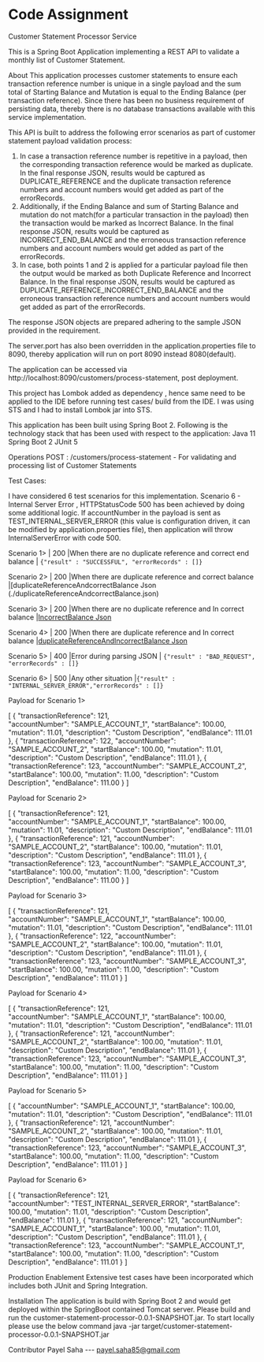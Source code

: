 # Code Assignment

Customer Statement Processor Service

This is a Spring Boot Application implementing a REST API to validate a monthly list of Customer Statement.

About
This application processes customer statements to ensure each transaction reference number is unique in a single payload and the sum total of Starting Balance and Mutation is equal to the Ending Balance (per transaction reference). Since there has been no business requirement of persisting data, thereby there is no database transactions available with this service implementation.

This API is built to address the following error scenarios as part of customer statement payload validation process: 
1. In case a transaction reference number is repetitive in a payload, then the corresponding transaction reference would be marked as duplicate. In the final response JSON, results would be captured as DUPLICATE_REFERENCE and the duplicate transaction reference numbers and account numbers would get added as part of the errorRecords. 
2. Additionally, if the Ending Balance and sum of Starting Balance and mutation do not match(for a particular transaction in the payload) then the transaction would be marked as Incorrect Balance. In the final response JSON, results would be captured as INCORRECT_END_BALANCE and the erroneous transaction reference numbers and account numbers would get added as part of the errorRecords. 
3. In case, both points 1 and 2 is applied for a particular payload file then the output would be marked as both Duplicate Reference and Incorrect Balance. In the final response JSON, results would be captured as DUPLICATE_REFERENCE_INCORRECT_END_BALANCE and the erroneous transaction reference numbers and account numbers would get added as part of the errorRecords. 

The response JSON objects are prepared adhering to the sample JSON provided in the requirement. 

The server.port has also been overridden in the application.properties file to 8090, thereby application will run on port 8090 instead 8080(default). 

The application can be accessed via http://localhost:8090/customers/process-statement, post deployment.

This project has Lombok added as dependency , hence same need to be applied to the IDE before running test cases/ build from the IDE. I was using STS and I had to install Lombok jar into STS. 

This application has been built using Spring Boot 2. 
Following is the technology stack that has been used with respect to the application:
Java 11
Spring Boot 2
JUnit 5

Operations
POST : /customers/process-statement - For validating and processing list of Customer Statements

Test Cases: 

I have considered 6 test scenarios for this implementation. Scenario 6 - Internal Server Error , HTTPStatusCode 500 has been achieved by doing some additional logic. If accountNumber in the payload is sent as TEST_INTERNAL_SERVER_ERROR (this value is configuration driven, it can be modified by application.properties file), then application will throw InternalServerError with code 500. 

Scenario 1> | 200 |When there are no duplicate reference and correct end balance      | `{"result" : "SUCCESSFUL", "errorRecords" : []}`

Scenario 2> | 200 |When there are duplicate reference and correct balance             |[duplicateReferenceAndcorrectBalance Json (./duplicateReferenceAndcorrectBalance.json)

Scenario 3>	| 200 |When there are no duplicate reference and In correct balance       |[IncorrectBalance Json](./IncorrectBalance.json)

Scenario 4>	| 200 |When there are duplicate reference and In correct balance          |[duplicateReferenceAndIncorrectBalance Json](./duplicateReferenceAndIncorrectBalance.json)

Scenario 5>	| 400 |Error during parsing JSON                                          | `{"result" : "BAD_REQUEST", "errorRecords" : []}`

Scenario 6>	| 500 |Any other situation                                                |`{"result" : "INTERNAL_SERVER_ERROR","errorRecords" : []}`

Payload for Scenario 1> 

[
	{
  "transactionReference": 121,	
	"accountNumber": "SAMPLE_ACCOUNT_1",
	"startBalance": 100.00,
	"mutation": 11.01,
	"description": "Custom Description",
	"endBalance": 111.01
	},
	{
	"transactionReference": 122,
	"accountNumber": "SAMPLE_ACCOUNT_2",
	"startBalance": 100.00,
	"mutation": 11.01,
	"description": "Custom Description",
	"endBalance": 111.01
	},
	{
	"transactionReference": 123,
	"accountNumber": "SAMPLE_ACCOUNT_2",
	"startBalance": 100.00,
	"mutation": 11.00,
	"description": "Custom Description",
	"endBalance": 111.00
	}
]


Payload for Scenario 2> 

[
	{
  "transactionReference": 121,	
	"accountNumber": "SAMPLE_ACCOUNT_1",
	"startBalance": 100.00,
	"mutation": 11.01,
	"description": "Custom Description",
	"endBalance": 111.01
	},
	{
	"transactionReference": 121,
	"accountNumber": "SAMPLE_ACCOUNT_2",
	"startBalance": 100.00,
	"mutation": 11.01,
	"description": "Custom Description",
	"endBalance": 111.01
	},
	{
	"transactionReference": 123,
	"accountNumber": "SAMPLE_ACCOUNT_3",
	"startBalance": 100.00,
	"mutation": 11.00,
	"description": "Custom Description",
	"endBalance": 111.00
	}
]

Payload for Scenario 3>

[
	{
  "transactionReference": 121,	
	"accountNumber": "SAMPLE_ACCOUNT_1",
	"startBalance": 100.00,
	"mutation": 11.01,
	"description": "Custom Description",
	"endBalance": 111.01
	},
	{
	"transactionReference": 122,
	"accountNumber": "SAMPLE_ACCOUNT_2",
	"startBalance": 100.00,
	"mutation": 11.01,
	"description": "Custom Description",
	"endBalance": 111.01
	},
	{
	"transactionReference": 123,
	"accountNumber": "SAMPLE_ACCOUNT_3",
	"startBalance": 100.00,
	"mutation": 11.00,
	"description": "Custom Description",
	"endBalance": 111.01
	}
]

Payload for Scenario 4>

[
	{
  "transactionReference": 121,	
	"accountNumber": "SAMPLE_ACCOUNT_1",
	"startBalance": 100.00,
	"mutation": 11.01,
	"description": "Custom Description",
	"endBalance": 111.01
	},
	{
	"transactionReference": 121,
	"accountNumber": "SAMPLE_ACCOUNT_2",
	"startBalance": 100.00,
	"mutation": 11.01,
	"description": "Custom Description",
	"endBalance": 111.01
	},
	{
	"transactionReference": 123,
	"accountNumber": "SAMPLE_ACCOUNT_3",
	"startBalance": 100.00,
	"mutation": 11.00,
	"description": "Custom Description",
	"endBalance": 111.01
	}
]

Payload for Scenario 5>

[
	{
	"accountNumber": "SAMPLE_ACCOUNT_1",
	"startBalance": 100.00,
	"mutation": 11.01,
	"description": "Custom Description",
	"endBalance": 111.01
	},
	{
	"transactionReference": 121,
	"accountNumber": "SAMPLE_ACCOUNT_2",
	"startBalance": 100.00,
	"mutation": 11.01,
	"description": "Custom Description",
	"endBalance": 111.01
	},
	{
	"transactionReference": 123,
	"accountNumber": "SAMPLE_ACCOUNT_3",
	"startBalance": 100.00,
	"mutation": 11.00,
	"description": "Custom Description",
	"endBalance": 111.01
	}
]

Payload for Scenario 6>

[
	{
  "transactionReference": 121,	
	"accountNumber": "TEST_INTERNAL_SERVER_ERROR",
	"startBalance": 100.00,
	"mutation": 11.01,
	"description": "Custom Description",
	"endBalance": 111.01
	},
	{
	"transactionReference": 121,
	"accountNumber": "SAMPLE_ACCOUNT_1",
	"startBalance": 100.00,
	"mutation": 11.01,
	"description": "Custom Description",
	"endBalance": 111.01
	},
	{
	"transactionReference": 123,
	"accountNumber": "SAMPLE_ACCOUNT_1",
	"startBalance": 100.00,
	"mutation": 11.00,
	"description": "Custom Description",
	"endBalance": 111.01
	}
]

    
Production Enablement
Extensive test cases have been incorporated which includes both JUnit and Spring Integration.

Installation
The application is build with Spring Boot 2 and would get deployed within the SpringBoot contained Tomcat server. Please build and run the customer-statement-processor-0.0.1-SNAPSHOT.jar. 
To start locally please use the below command 
java -jar target/customer-statement-processor-0.0.1-SNAPSHOT.jar

Contributor
Payel Saha --- payel.saha85@gmail.com
